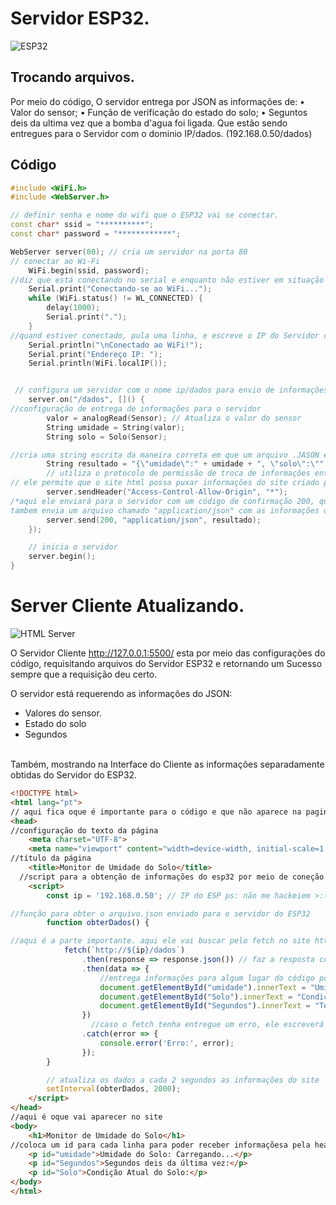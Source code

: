 # Servidor ESP32.

![ESP32](https://github.com/user-attachments/assets/1bd1d923-cc3a-49d5-869f-6020a2fab011)

## Trocando arquivos.

Por meio do código, O servidor entrega por JSON as informações de:
•	Valor do sensor;
•	Função de verificação do estado do solo;
•	Seguntos deis da ultima vez que a bomba d'agua foi ligada.
Que estão sendo entregues para o Servidor com o dominio IP/dados. (192.168.0.50/dados)

## Código

```cpp
#include <WiFi.h>
#include <WebServer.h>

// definir senha e nome do wifi que o ESP32 vai se conectar.
const char* ssid = "**********"; 
const char* password = "************";

WebServer server(80); // cria um servidor na porta 80
// conectar ao Wi-Fi
    WiFi.begin(ssid, password);
//diz que está conectando no serial e enquanto não estiver em situação de conectado, ele escreverá pontos até conectar.
    Serial.print("Conectando-se ao WiFi...");
    while (WiFi.status() != WL_CONNECTED) {
        delay(1000);
        Serial.print(".");
    }
//quand estiver conectado, pula uma linha, e escreve o IP do Servidor criado pelo ESP32 que será usado depois
    Serial.println("\nConectado ao WiFi!");
    Serial.print("Endereço IP: ");
    Serial.println(WiFi.localIP());


 // configura um servidor com o nome ip/dados para envio de informações.
    server.on("/dados", []() {
//configuração de entrega de informações para o servidor
        valor = analogRead(Sensor); // Atualiza o valor do sensor
        String umidade = String(valor);
        String solo = Solo(Sensor);

//cria uma string escrita da maneira correta em que um arquivo .JASON é escrito.
        String resultado = "{\"umidade\":" + umidade + ", \"solo\":\"" + solo + "\", \"segundos\":" + String(segundos) + "}";
        // utiliza o protocolo de permissão de troca de informações entre site chamado  Cross-Origin Resource Sharing (CORS)
// ele permite que o site html possa puxar informações do site criado pelo esp, Como foi colocado um "*" no parametro, ele permitira que qualquer um possa puxar as informações do ESP32.
        server.sendHeader("Access-Control-Allow-Origin", "*");
/*aqui ele enviará para o servidor com um código de confirmação 200, que para o HTML significa OK. Caso de erro de retorno do sinal ele retornara um 404, oque não é um ok.
tambem envia um arquivo chamado "application/json" com as informações de resultado para o servidor, tal arquivo será no futuro puxado pelo HTML.    */
        server.send(200, "application/json", resultado);
    });

    // inicia o servidor
    server.begin();
}
```


# Server Cliente Atualizando.
 
![HTML Server](https://github.com/user-attachments/assets/013383a3-9099-4e5f-8f96-f1735d7e27be)

O Servidor Cliente http://127.0.0.1:5500/ esta por meio das configurações do código, requisitando arquivos do Servidor ESP32 e retornando um Sucesso sempre que a requisição deu certo.
 
O servidor está requerendo as informações do JSON:
- Valores do sensor.
- Estado do solo
- Segundos


<br> Também, mostrando na Interface do Cliente as informações separadamente obtidas do Servidor do ESP32.<br>


```HTML
<!DOCTYPE html>
<html lang="pt">
// aqui fica oque é importante para o código e que não aparece na pagina para o cliente.
<head>
//configuração do texto da página
    <meta charset="UTF-8">
    <meta name="viewport" content="width=device-width, initial-scale=1.0">
//título da página
    <title>Monitor de Umidade do Solo</title>
  //script para a obtenção de informações do esp32 por meio de coneção peer-to-peer
    <script>
        const ip = '192.168.0.50'; // IP do ESP ps: não me hackeiem >:(

//função para obter o arquivo.json enviado para o servidor do ESP32
        function obterDados() {

//aqui é a parte importante. aqui ele vai buscar pelo fetch no site http:// o IP do esp/dados. Site este que está sendo criado pelo ESP32.
            fetch(`http://${ip}/dados`)
                .then(response => response.json()) // faz a resposta como JSON
                .then(data => {
                    //entrega informações para algum lugar do código por Id.
                    document.getElementById("umidade").innerText = "Umidade do Solo: " + data.umidade;
                    document.getElementById("Solo").innerText = "Condição atual do Solo: " + data.solo;
                    document.getElementById("Segundos").innerText = "Tempo desde a última vez ligada a bomba: " + data.segundos + " Segundos.";
                })
                  //caso o fetch tenha entregue um erro, ele escreverá no Console do site um erro.
                .catch(error => {
                    console.error('Erro:', error);
                });
        }

        // atualiza os dados a cada 2 segundos as informações do site
        setInterval(obterDados, 2000);
    </script>
</head>
//aqui é oque vai aparecer no site
<body>
    <h1>Monitor de Umidade do Solo</h1>
//coloca um id para cada linha para poder receber informaçõesa pela head
    <p id="umidade">Umidade do Solo: Carregando...</p>
    <p id="Segundos">Segundos deis da última vez:</p>
    <p id="Solo">Condição Atual do Solo:</p>
</body>
</html>

```
